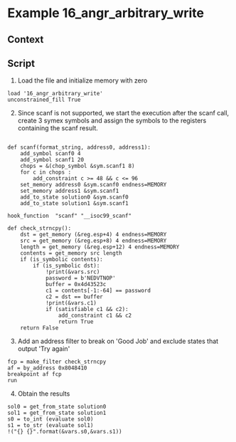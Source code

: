 # Example 16_angr_arbitrary_write

## Context

## Script

1. Load the file and initialize memory with zero
```
load '16_angr_arbitrary_write'
unconstrained_fill True
```
2. Since scanf is not supported, we start the execution after the scanf call, create 3 symex symbols and assign the symbols to the registers containing the scanf result.
```

def scanf(format_string, address0, address1):
    add_symbol scanf0 4
    add_symbol scanf1 20
    chops = &(chop_symbol &sym.scanf1 8)
    for c in chops :
        add_constraint c >= 48 && c <= 96
    set_memory address0 &sym.scanf0 endness=MEMORY
    set_memory address1 &sym.scanf1
    add_to_state solution0 &sym.scanf0
    add_to_state solution1 &sym.scanf1

hook_function  "scanf" "__isoc99_scanf" 

def check_strncpy():
    dst = get_memory (&reg.esp+4) 4 endness=MEMORY
    src = get_memory (&reg.esp+8) 4 endness=MEMORY
    length = get_memory (&reg.esp+12) 4 endness=MEMORY
    contents = get_memory src length
    if (is_symbolic contents):
        if (is_symbolic dst):
            !print(&vars.src)
            password = b'NEDVTNOP'
            buffer = 0x4d43523c
            c1 = contents[-1:-64] == password
            c2 = dst == buffer
            !print(&vars.c1)
            if (satisfiable c1 && c2):
                add_constraint c1 && c2
                return True
    return False

```
3. Add an address filter to break on 'Good Job' and exclude states that output 'Try again'
```
fcp = make_filter check_strncpy
af = by_address 0x8048410
breakpoint af fcp
run
```

4. Obtain the results
```
sol0 = get_from_state solution0
sol1 = get_from_state solution1
s0 = to_int (evaluate sol0)
s1 = to_str (evaluate sol1)
!("{} {}".format(&vars.s0,&vars.s1))
```